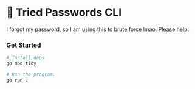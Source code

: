 <h1>🔑 Tried Passwords CLI</h1>

I forgot my password, so I am using this to brute force lmao. Please help.

### Get Started

```sh
# Install deps
go mod tidy

# Run the program.
go run .
```
